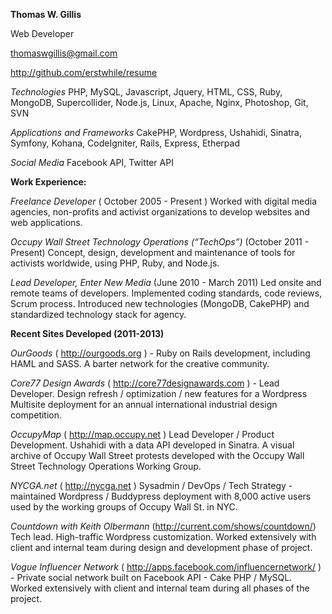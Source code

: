 **Thomas W. Gillis**

Web Developer

thomaswgillis@gmail.com

http://github.com/erstwhile/resume


*Technologies* PHP, MySQL, Javascript, Jquery, HTML, CSS,  Ruby, MongoDB, Supercollider, Node.js, Linux, Apache, Nginx, Photoshop, Git, SVN  

*Applications and Frameworks*  CakePHP, Wordpress, Ushahidi, Sinatra, Symfony, Kohana, CodeIgniter, Rails, Express, Etherpad

*Social Media* Facebook API, Twitter API

**Work Experience:**

*Freelance Developer* ( October 2005 - Present )  Worked with digital media agencies, non-profits and activist organizations to develop websites and web applications.

*Occupy Wall Street Technology Operations (“TechOps”)* (October 2011 - Present) 
Concept, design, development and maintenance of tools for activists worldwide, using PHP, Ruby, and Node.js.  

*Lead Developer, Enter New Media* (June 2010 - March 2011)  Led onsite and remote teams of developers.  Implemented coding standards, code reviews, Scrum process.  Introduced new technologies (MongoDB, CakePHP) and standardized technology stack for agency.  

**Recent Sites Developed (2011-2013)**

*OurGoods* ( http://ourgoods.org ) - Ruby on Rails development, including HAML and SASS.  A barter network for the creative community.

*Core77 Design Awards* ( http://core77designawards.com ) - Lead Developer.  Design refresh / optimization / new features for a Wordpress Multisite deployment for an annual international industrial design competition. 

*OccupyMap* ( http://map.occupy.net ) Lead Developer / Product Development.  Ushahidi with a data API developed in Sinatra.   A visual archive of Occupy Wall Street protests developed with the Occupy Wall Street Technology Operations Working Group.  

*NYCGA.net* ( http://nycga.net ) Sysadmin / DevOps / Tech Strategy - maintained Wordpress / Buddypress deployment with 8,000 active users used by the working groups of Occupy Wall St. in NYC.  

*Countdown with Keith Olbermann* (http://current.com/shows/countdown/)  Tech lead. High-traffic Wordpress customization.  Worked extensively with client and internal team during design and development phase of project. 

*Vogue Influencer Network* ( http://apps.facebook.com/influencernetwork/ ) - Private social network built on Facebook API - Cake PHP / MySQL.  Worked extensively with client and internal team during all phases of the project.